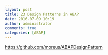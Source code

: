 ```yaml
---
layout: post
title: 23 Design Patterns in ABAP
date: 2016-07-09 10:19
author: administrator
comments: true
categories: [ABAP]
---
```

<a href="https://github.com/moreus/ABAPDesignPattern">https://github.com/moreus/ABAPDesignPattern</a>
